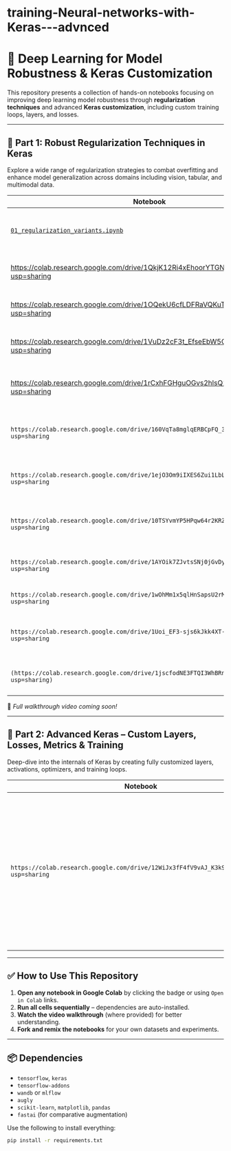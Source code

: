 # training-Neural-networks-with-Keras---advnced
# 🧠 Deep Learning for Model Robustness & Keras Customization

This repository presents a collection of hands-on notebooks focusing on improving deep learning model robustness through **regularization techniques** and advanced **Keras customization**, including custom training loops, layers, and losses.

---

## 📁 Part 1: Robust Regularization Techniques in Keras

Explore a wide range of regularization strategies to combat overfitting and enhance model generalization across domains including vision, tabular, and multimodal data.

| Notebook | Description |
|----------|-------------|
| [`01_regularization_variants.ipynb`](https://colab.research.google.com/drive/1J6QuxUER7MO6KnkBDGPJ3Ty7Xo2lyCNd?usp=sharing) | Implements and compares L1, L2, and ElasticNet-style regularization using Keras layers. |
| https://colab.research.google.com/drive/1QkjK12Ri4xEhoorYTGNsCYo83cUEmCIO?usp=sharing | Demonstrates dropout techniques within ResNet-like architectures. |
| https://colab.research.google.com/drive/1OQekU6cfLDFRaVQKuTr8J0qDHIyvPG7d?usp=sharing | Applies Monte Carlo Dropout to quantify uncertainty in predictions. |
| https://colab.research.google.com/drive/1VuDz2cF3t_EfseEbW5Cta4BrzK4abPZO?usp=sharing | Compares EarlyStopping and ReduceLROnPlateau callbacks. |
| https://colab.research.google.com/drive/1rCxhFGHguOGvs2hlsQ1mYDfQ97OMlYnu?usp=sharing | Evaluates different initializers: He Normal, Orthogonal, and custom-defined. |
| `https://colab.research.google.com/drive/160VqTa8mglqERBCpFQ_3Yxcd138hoioa?usp=sharing` | Experiments with BatchNorm, LayerNorm, and GroupNorm for stable training. |
| `https://colab.research.google.com/drive/1ejO3Om9iIXES6Zui1LbLd4505Yl5883S?usp=sharing` | Defines and integrates a cosine-based custom regularization function. |
| `https://colab.research.google.com/drive/10TSYvmYP5HPqw64r2KRZyXZHq4SybnJz?usp=sharing` | Uses WandB/MLflow for real-time experiment tracking and visualization. |
| `https://colab.research.google.com/drive/1AYOik7ZJvtsSNj0jGvDyCW6KPqB4lqfv?usp=sharing` | Applies data augmentation using TensorFlow Addons. |
| `https://colab.research.google.com/drive/1wOhMm1x5qlHnSapsU2rMcf6nRIB05ADj?usp=sharing` | Uses Meta’s AugLy for augmenting text, video, and images. |
| `https://colab.research.google.com/drive/1Uoi_EF3-sjs6kJkk4XT-3OefjxOfrBu9?usp=sharing` | Demonstrates noise injection and SMOTE-style augmentation for tabular data. |
| `(https://colab.research.google.com/drive/1jscfodNE3FTQI3WhBRnp6oLrPlcuFKR5?usp=sharing)` | Comparative study of FastAI vs Keras augmentation pipelines. |

🎥 _Full walkthrough video coming soon!_

---

## 📁 Part 2: Advanced Keras – Custom Layers, Losses, Metrics & Training

Deep-dive into the internals of Keras by creating fully customized layers, activations, optimizers, and training loops.

| Notebook | Description |
|----------|-------------|
| `https://colab.research.google.com/drive/12WiJx3fF4fV9vAJ_K3k95Ln_N3MihBZj?usp=sharing` | Covers OneCycleLR, MC Dropout Alpha, custom normalization layers, advanced logging (WandB), custom loss/metrics, attention blocks (SE/CBAM), contrastive learning, and a flexible training loop implementation. |

---

## ✅ How to Use This Repository

1. **Open any notebook in Google Colab** by clicking the badge or using `Open in Colab` links.
2. **Run all cells sequentially** – dependencies are auto-installed.
3. **Watch the video walkthrough** (where provided) for better understanding.
4. **Fork and remix the notebooks** for your own datasets and experiments.

---

## 📦 Dependencies

- `tensorflow`, `keras`
- `tensorflow-addons`
- `wandb` or `mlflow`
- `augly`
- `scikit-learn`, `matplotlib`, `pandas`
- `fastai` (for comparative augmentation)

Use the following to install everything:

```bash
pip install -r requirements.txt
